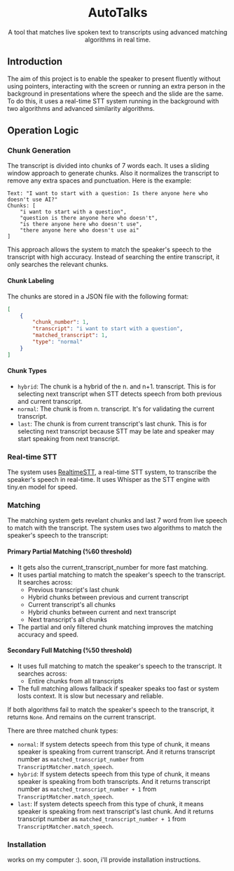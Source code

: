 <div align="center">
  <a href="https://github.com/mdonmez/taibu"></a>
  <br>
  <h1>AutoTalks</h1>
  <p>
    A tool that matches live spoken text to transcripts using advanced matching algorithms in real time.
  </p>
</div>

## Introduction
The aim of this project is to enable the speaker to present fluently without using pointers, interacting with the screen or running an extra person in the background in presentations where the speech and the slide are the same. To do this, it uses a real-time STT system running in the background with two algorithms and advanced similarity algorithms.

## Operation Logic
### Chunk Generation
The transcript is divided into chunks of 7 words each. It uses a sliding window approach to generate chunks. Also it normalizes the transcript to remove any extra spaces and punctuation.
Here is the example:
```
Text: "I want to start with a question: Is there anyone here who doesn't use AI?"
Chunks: [
    "i want to start with a question",
    "question is there anyone here who doesn't",
    "is there anyone here who doesn't use",
    "there anyone here who doesn't use ai"
]
```

This approach allows the system to match the speaker's speech to the transcript with high accuracy. Instead of searching the entire transcript, it only searches the relevant chunks.

#### Chunk Labeling
The chunks are stored in a JSON file with the following format:
```json
[
    {
        "chunk_number": 1,
        "transcript": "i want to start with a question",
        "matched_transcript": 1,
        "type": "normal"
    }
]
```
#### Chunk Types
- `hybrid`: The chunk is a hybrid of the n. and n+1. transcript. This is for selecting next transcript when STT detects speech from both previous and current transcript. 
- `normal`: The chunk is from n. transcript. It's for validating the current transcript.
- `last`: The chunk is from current transcript's last chunk. This is for selecting next transcript because STT may be late and speaker may start speaking from next transcript.

### Real-time STT
The system uses [RealtimeSTT](https://github.com/KoljaB/RealtimeSTT), a real-time STT system, to transcribe the speaker's speech in real-time. It uses Whisper as the STT engine with tiny.en model for speed.

### Matching
The matching system gets revelant chunks and last 7 word from live speech to match with the transcript. The system uses two algorithms to match the speaker's speech to the transcript:

#### Primary Partial Matching (%60 threshold)
- It gets also the current_transcript_number for more fast matching.
- It uses partial matching to match the speaker's speech to the transcript. It searches across:
    - Previous transcript's last chunk
    - Hybrid chunks between previous and current transcript
    - Current transcript's all chunks
    - Hybrid chunks between current and next transcript
    - Next transcript's all chunks
- The partial and only filtered chunk matching improves the matching accuracy and speed.

#### Secondary Full Matching (%50 threshold)
- It uses full matching to match the speaker's speech to the transcript. It searches across:
    - Entire chunks from all transcripts
- The full matching allows fallback if speaker speaks too fast or system losts context. It is slow but necessary and reliable.

If both algorithms fail to match the speaker's speech to the transcript, it returns `None`. And remains on the current transcript.

There are three matched chunk types:
- `normal`: If system detects speech from this type of chunk, it means speaker is speaking from current transcript. And it returns transcript number as `matched_transcript_number` from `TranscriptMatcher.match_speech`.
- `hybrid`: If system detects speech from this type of chunk, it means speaker is speaking from both transcripts. And it returns transcript number as `matched_transcript_number + 1` from `TranscriptMatcher.match_speech`.
- `last`: If system detects speech from this type of chunk, it means speaker is speaking from next transcript's last chunk. And it returns transcript number as `matched_transcript_number + 1` from `TranscriptMatcher.match_speech`.

### Installation
works on my computer :). soon, i'll provide installation instructions.